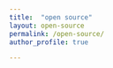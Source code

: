 ```yaml
---
title:  "open source"
layout: open-source
permalink: /open-source/
author_profile: true

---
```


